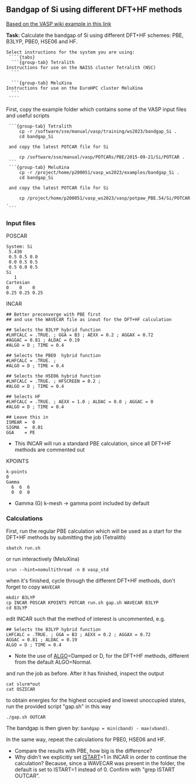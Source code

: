 ## Bandgap of Si using different DFT+HF methods

[Based on the VASP wiki example in this link](https://www.vasp.at/wiki/index.php/Bandgap_of_Si_using_different_DFT%2BHF_methods)

**Task:** Calculate the bandgap of Si using different DFT+HF schemes: PBE, B3LYP, PBE0, HSE06 and HF.

`````{callout} System-specific instructions
Select instructions for the system you are using:
 ````{tabs}
  ```{group-tab} Tetralith
Instructions for use on the NAISS cluster Tetralith (NSC)
  ```

  ```{group-tab} MeluXina
Instructions for use on the EuroHPC cluster MeluXina
  ```
 ````
`````

First, copy the example folder which contains some of the VASP input files and useful scripts
 ````{tabs}
  ```{group-tab} Tetralith
      cp -r /software/sse/manual/vasp/training/ws2023/bandgap_Si .
      cd bandgap_Si

  and copy the latest POTCAR file for Si

      cp /software/sse/manual/vasp/POTCARs/PBE/2015-09-21/Si/POTCAR .
  ```
  ```{group-tab} MeluXina
      cp -r /project/home/p200051/vasp_ws2023/examples/bandgap_Si .
      cd bandgap_Si

  and copy the latest POTCAR file for Si

      cp /project/home/p200051/vasp_ws2023/vasp/potpaw_PBE.54/Si/POTCAR .
  ```
 ````

### Input files

POSCAR

    System: Si                             
     5.430 
     0.5 0.5 0.0
     0.0 0.5 0.5
     0.5 0.0 0.5
    Si
       1  
    Cartesian
    0    0    0
    0.25 0.25 0.25

INCAR

    ## Better preconverge with PBE first
    ## and use the WAVECAR file as inout for the DFT+HF calculation
   
    ## Selects the B3LYP hybrid function
    #LHFCALC = .TRUE. ; GGA = B3 ; AEXX = 0.2 ; AGGAX = 0.72 
    #AGGAC = 0.81 ; ALDAC = 0.19
    #ALGO = D ; TIME = 0.4 
   
    ## Selects the PBE0  hybrid function
    #LHFCALC = .TRUE. ; 
    #ALGO = D ; TIME = 0.4 
   
    ## Selects the HSE06 hybrid function
    #LHFCALC = .TRUE. ; HFSCREEN = 0.2 ; 
    #ALGO = D ; TIME = 0.4 
   
    ## Selects HF 
    #LHFCALC = .TRUE. ; AEXX = 1.0 ; ALDAC = 0.0 ; AGGAC = 0
    #ALGO = D ; TIME = 0.4 
   
    ## Leave this in
    ISMEAR =  0
    SIGMA  =  0.01
    GGA    = PE

* This INCAR will run a standard PBE calculation, since all DFT+HF methods are commented out 

KPOINTS

    k-points
    0
    Gamma
      6  6  6
      0  0  0

* Gamma (G) k-mesh -> gamma point included by default

### Calculations

First, run the regular PBE calculation which will be used as a start for the DFT+HF methods by submitting the job (Tetralith)

    sbatch run.sh

or run interactively (MeluXina)

    srun --hint=nomultithread -n 8 vasp_std
    
when it's finished, cycle through the different DFT+HF methods, don't forget to copy `WAVECAR`

    mkdir B3LYP
    cp INCAR POSCAR KPOINTS POTCAR run.sh gap.sh WAVECAR B3LYP
    cd B3LYP

edit INCAR such that the method of interest is uncommented, e.g.

    ## Selects the B3LYP hybrid function
    LHFCALC = .TRUE. ; GGA = B3 ; AEXX = 0.2 ; AGGAX = 0.72 
    AGGAC = 0.81 ; ALDAC = 0.19
    ALGO = D ; TIME = 0.4 

* Note the use of [ALGO](https://www.vasp.at/wiki/index.php/ALGO)=Damped or D, for the DFT+HF methods, different from the default ALGO=Normal.

and run the job as before. After it has finished, inspect the output

    cat slurm*out
    cat OSZICAR

to obtain energies for the highest occupied and lowest unoccupied states, run the provided script "gap.sh" in this way

    ./gap.sh OUTCAR
    
The bandgap is then given by: `bandgap = min(cband) - max(vband)`.

In the same way, repeat the calculations for PBE0, HSE06 and HF.

* Compare the results with PBE, how big is the difference?
* Why didn't we explicitly set [ISTART](https://www.vasp.at/wiki/index.php/ISTART)=1 in INCAR in order to continue the calculation? Because, since a WAVECAR was present in the folder, the default is set to ISTART=1 instead of 0. Confirm with "grep ISTART OUTCAR".

